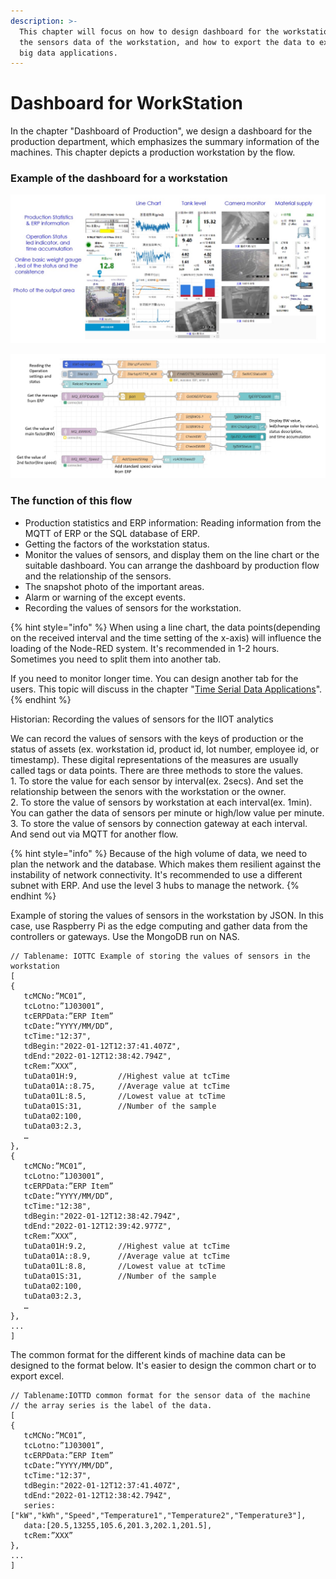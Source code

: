 ```yaml
---
description: >-
  This chapter will focus on how to design dashboard for the workstation, record
  the sensors data of the workstation, and how to export the data to excel for
  big data applications.
---
```


# Dashboard for WorkStation

In the chapter "Dashboard of Production", we design a dashboard for the production department, which emphasizes the summary information of the machines. This chapter depicts a production workstation by the flow.

### Example of the dashboard for a workstation

![example of the dashboard for workstation](<../.gitbook/assets/Dashboard of workstation.jpg>)

![The example flow of workstation status](<../.gitbook/assets/The Flow for Operation Status.jpg>)

### The function of this flow

* Production statistics and ERP information: Reading information from the MQTT of ERP or the SQL database of ERP.
* Getting the factors of the workstation status.&#x20;
* Monitor the values of sensors, and display them on the line chart or the suitable dashboard. You can arrange the dashboard by production flow and the relationship of the sensors.
* The snapshot photo of the important areas.
* Alarm or warning of the except events.
* Recording the values of sensors for the workstation.

{% hint style="info" %}
When using a line chart, the data points(depending on the received interval and the time setting of the x-axis) will influence the loading of the Node-RED system. It's recommended in 1-2 hours. Sometimes you need to split them into another tab.

If you need to monitor longer time. You can design another tab for the users. This topic will discuss in the chapter "[Time Serial Data Applications](time-serial-data-applications.md)".
{% endhint %}

Historian: Recording the values of sensors for the IIOT analytics

We can record the values of sensors with the keys of production or the status of assets (ex. workstation id, product id, lot number, employee id, or timestamp). These digital representations of the measures are usually called tags or data points. There are three methods to store the values. \
1\. To store the value for each sensor by interval(ex. 2secs). And set the relationship between the senors with the workstation or the owner. \
2\. To store the value of sensors by workstation at each interval(ex. 1min).  You can gather the data of sensors per minute or high/low value per minute. \
3\. To store the value of sensors by connection gateway at each interval. And send out via MQTT for another flow.&#x20;

{% hint style="info" %}
Because of the high volume of data, we need to plan the network and the database. Which makes them resilient against the instability of network connectivity. It's recommended to use a different subnet with ERP. And use the level 3 hubs to manage the network.&#x20;
{% endhint %}

Example of storing the values of sensors in the workstation by JSON. In this case, use Raspberry Pi as the edge computing and gather data from the controllers or gateways. Use the MongoDB run on   NAS.

```
// Tablename: IOTTC Example of storing the values of sensors in the workstation
[
{
   tcMCNo:”MC01”,
   tcLotno:”1J03001”,
   tcERPData:”ERP Item”
   tcDate:”YYYY/MM/DD”,
   tcTime:"12:37",
   tdBegin:"2022-01-12T12:37:41.407Z",
   tdEnd:"2022-01-12T12:38:42.794Z",
   tcRem:”XXX”,
   tuData01H:9,         //Highest value at tcTime
   tuData01A::8.75,     //Average value at tcTime
   tuData01L:8.5,       //Lowest value at tcTime
   tuData01S:31,        //Number of the sample
   tuData02:100,
   tuData03:2.3,
   …
},
{
   tcMCNo:”MC01”,
   tcLotno:”1J03001”,
   tcERPData:”ERP Item”
   tcDate:”YYYY/MM/DD”,
   tcTime:"12:38",
   tdBegin:"2022-01-12T12:38:42.794Z",
   tdEnd:"2022-01-12T12:39:42.977Z",
   tcRem:”XXX”,
   tuData01H:9.2,       //Highest value at tcTime
   tuData01A::8.9,      //Average value at tcTime
   tuData01L:8.8,       //Lowest value at tcTime
   tuData01S:31,        //Number of the sample
   tuData02:100,
   tuData03:2.3,
   …
},
...
]
```



The common format for the different kinds of machine data can be designed to the format below. It's easier to design the common chart or to export excel.

```
// Tablename:IOTTD common format for the sensor data of the machine
// the array series is the label of the data.
[
{
   tcMCNo:”MC01”,
   tcLotno:”1J03001”,
   tcERPData:”ERP Item”
   tcDate:”YYYY/MM/DD”,
   tcTime:"12:37",
   tdBegin:"2022-01-12T12:37:41.407Z",
   tdEnd:"2022-01-12T12:38:42.794Z",
   series:["kW","kWh","Speed","Temperature1","Temperature2","Temperature3"],
   data:[20.5,13255,105.6,201.3,202.1,201.5],
   tcRem:”XXX”   
},
...
]

```
